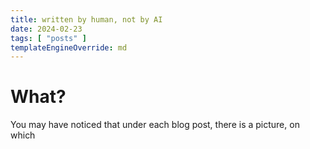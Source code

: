```yaml
---
title: written by human, not by AI
date: 2024-02-23
tags: [ "posts" ]
templateEngineOverride: md
---
```


# What?
You may have noticed that under each blog post, there is a picture, on which 